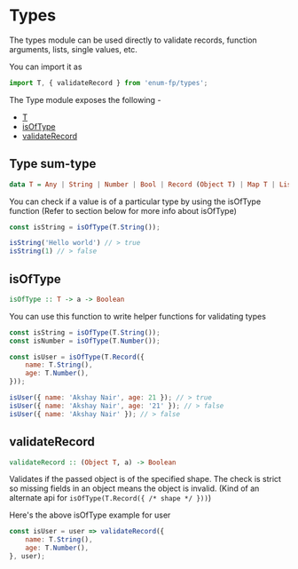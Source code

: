 
# Types
The types module can be used directly to validate records, function arguments, lists, single values, etc.

You can import it as
```javascript
import T, { validateRecord } from 'enum-fp/types';
```

The Type module exposes the following -

* [T](#type-sum-type)
* [isOfType](#isOfType)
* [validateRecord](#validateRecord)


## Type sum-type
```haskell
data T = Any | String | Number | Bool | Record (Object T) | Map T | List T? | Enum EnumType | OneOf [T];
```

You can check if a value is of a particular type by using the isOfType function (Refer to section below for more info about isOfType)

```javascript
const isString = isOfType(T.String());

isString('Hello world') // > true
isString(1) // > false
```

## isOfType
```haskell
isOfType :: T -> a -> Boolean
```

You can use this function to write helper functions for validating types

```javascript
const isString = isOfType(T.String());
const isNumber = isOfType(T.Number());

const isUser = isOfType(T.Record({
    name: T.String(),
    age: T.Number(),
}));

isUser({ name: 'Akshay Nair', age: 21 }); // > true
isUser({ name: 'Akshay Nair', age: '21' }); // > false
isUser({ name: 'Akshay Nair' }); // > false
```


## validateRecord
```haskell
validateRecord :: (Object T, a) -> Boolean
```

Validates if the passed object is of the specified shape. The check is strict so missing fields in an object means the object is invalid. (Kind of an alternate api for `isOfType(T.Record({ /* shape */ }))`)

Here's the above isOfType example for user
```javascript
const isUser = user => validateRecord({
    name: T.String(),
    age: T.Number(),
}, user);
```
